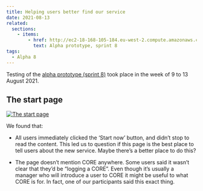 ```yaml
---
title: Helping users better find our service
date: 2021-08-13
related:
  sections:
    - items:
        - href: http://ec2-18-168-105-184.eu-west-2.compute.amazonaws.com/sprint8/
          text: Alpha prototype, sprint 8
tags:
  - Alpha 8
---
```


Testing of the [alpha prototype (sprint 8)](http://ec2-18-168-105-184.eu-west-2.compute.amazonaws.com/sprint8/) took place in the week of 9 to 13 August 2021.

## The start page

[![The start page](/alpha-plus-ur-round-three/before-you-start.png)](/alpha-plus-ur-round-three/before-you-start.png)

We found that:

* All users immediately clicked the ‘Start now’ button, and didn’t stop to read the content. This led us to question if this page is the best place to tell users about the new service. Maybe there’s a better place to do this?

* The page doesn’t mention CORE anywhere. Some users said it wasn’t clear that they’d be “logging a CORE”. Even though it’s usually a manager who will introduce a user to CORE it might be useful to what CORE is for. In fact, one of our participants said this exact thing.
